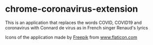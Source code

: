 # chrome-coronavirus-extension
This is an application that replaces the words COVID, COVID19 and coronavirus with Connard de virus as in French singer Renaud's lyrics


Icons of the application made by <a href="https://www.flaticon.com/authors/freepik" title="Freepik">Freepik</a> from <a href="https://www.flaticon.com/" title="Flaticon"> www.flaticon.com</a>
